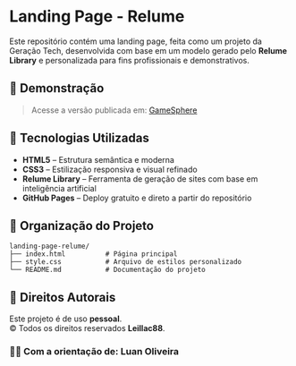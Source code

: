 # Landing Page - Relume

Este repositório contém uma landing page, feita como um projeto da Geração Tech, desenvolvida com base em um modelo gerado pelo **Relume Library** e personalizada para fins profissionais e demonstrativos.

## 📸 Demonstração

> Acesse a versão publicada em: [GameSphere](https://leillac88.github.io/landing-page-relume)

## 🚀 Tecnologias Utilizadas

- **HTML5** – Estrutura semântica e moderna  
- **CSS3** – Estilização responsiva e visual refinado  
- **Relume Library** – Ferramenta de geração de sites com base em inteligência artificial  
- **GitHub Pages** – Deploy gratuito e direto a partir do repositório

## 📁 Organização do Projeto

```plaintext
landing-page-relume/
├── index.html          # Página principal
├── style.css           # Arquivo de estilos personalizado
└── README.md           # Documentação do projeto
````

## 📄 Direitos Autorais

Este projeto é de uso **pessoal**.  
©️ Todos os direitos reservados **Leillac88**.

### 👨‍🏫 **Com a orientação de:** Luan Oliveira

